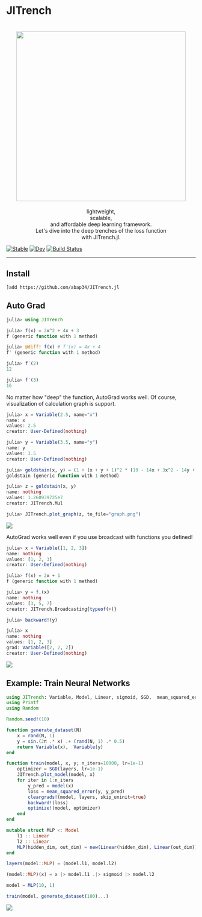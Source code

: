 # JITrench


<h1 align="center">
  <img src=https://cdn.discordapp.com/attachments/810478331790491681/855768153913425930/unknown.png  width=450><br/>
</h1>
<p align="center">lightweight, <br>scalable, <br>and affordable deep learning framework.<br>Let's dive into the deep trenches of the loss function <br>with JITrench.jl.</b></p>

[![Stable](https://img.shields.io/badge/docs-stable-blue.svg)](https://abap34.github.io/JITrench.jl/stable)
[![Dev](https://img.shields.io/badge/docs-dev-blue.svg)](https://abap34.github.io/JITrench.jl/dev)
[![Build Status](https://travis-ci.com/abap34/JITrench.jl.svg?branch=master)](https://travis-ci.com/abap34/JITrench.jl)


---

## Install
```
]add https://github.com/abap34/JITrench.jl
```

## Auto Grad
```julia                                                 
julia> using JITrench

julia> f(x) = 2x^2 + 4x + 3
f (generic function with 1 method)

julia> @diff! f(x) # f′(x) = 4x + 4
f′ (generic function with 1 method)

julia> f′(2)
12

julia> f′(3)
16
```


No matter how "deep" the function, AutoGrad works well.
 Of course, visualization of calculation graph is support.

```julia
julia> x = Variable(2.5, name="x")
name: x 
values: 2.5
creator: User-Defined(nothing)

julia> y = Variable(3.5, name="y")
name: y 
values: 3.5
creator: User-Defined(nothing)

julia> goldstain(x, y) = (1 + (x + y + 1)^2 * (19 - 14x + 3x^2 - 14y + 6x*y + 3y^2)) *  (30 + (2x - 3y)^2 * (18 - 32x + 12x^2 + 48y - 36x*y + 27*y^2))
goldstain (generic function with 1 method)

julia> z = goldstain(x, y)
name: nothing 
values: 1.260939725e7
creator: JITrench.Mul

julia> JITrench.plot_graph(z, to_file="graph.png")
```

![](example/visualize/goldstain.png)

AutoGrad works well even if you use broadcast with functions you defined!

```julia
julia> x = Variable([1, 2, 3])
name: nothing 
values: [1, 2, 3]
creator: User-Defined(nothing)

julia> f(x) = 2x + 1
f (generic function with 1 method)

julia> y = f.(x)
name: nothing 
values: [3, 5, 7]
creator: JITrench.Broadcasting{typeof(+)}

julia> backward!(y)

julia> x
name: nothing 
values: [1, 2, 3]
grad: Variable([2, 2, 2])
creator: User-Defined(nothing)
```

![](example/visualize/broadcast.png)

## Example: Train Neural Networks

```julia
using JITrench: Variable, Model, Linear, sigmoid, SGD,  mean_squared_error, cleargrads!, backward!, optimize!
using Printf
using Random

Random.seed!(10)

function generate_dataset(N)
    x = rand(N, 1) 
    y = sin.(2π .* x) .+ (rand(N, 1) .* 0.5)
    return Variable(x),  Variable(y)
end

function train(model, x, y; n_iters=10000, lr=1e-1)
    optimizer = SGD(layers, lr=1e-1)
    JITrench.plot_model(model, x)
    for iter in 1:n_iters
        y_pred = model(x)
        loss = mean_squared_error(y, y_pred)
        cleargrads!(model, layers, skip_uninit=true)
        backward!(loss)
        optimize!(model, optimizer)
    end 
end    

mutable struct MLP <: Model
    l1 :: Linear
    l2 :: Linear
    MLP(hidden_dim, out_dim) = new(Linear(hidden_dim), Linear(out_dim))
end

layers(model::MLP) = (model.l1, model.l2)

(model::MLP)(x) = x |> model.l1 .|> sigmoid |> model.l2

model = MLP(10, 1)

train(model, generate_dataset(100)...)
```


![](example/neural_networks/fitting_history.gif)